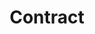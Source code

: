 ---
title: "Contract"
description: "This is contracts category"
slug: "contract"
image: "contract_bg.jpg"
style:
background: "#2a9d8f"
color: "#fff"
---
